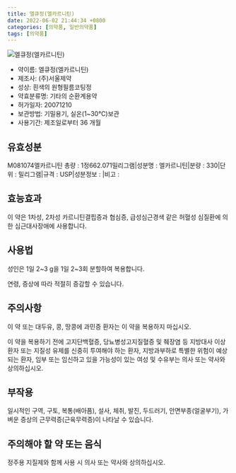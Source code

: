 ```yaml
---
title: 엘큐정(엘카르니틴)
date: 2022-06-02 21:44:34 +0800
categories: [의약품, 일반의약품]
tags: [의약품]
---
```

![엘큐정(엘카르니틴)](https://nedrug.mfds.go.kr/pbp/cmn/itemImageDownload/147428307461400068)

- 약이름: 엘큐정(엘카르니틴)
- 제조사: (주)서울제약
- 성상: 흰색의 원형필름코팅정
- 약효분류명: 기타의 순환계용약
- 허가일자: 20071210
- 보관방법: 기밀용기, 실온(1~30℃)보관
- 사용기간: 제조일로부터 36 개월
## 유효성분
M081074엘카르니틴
총량 : 1정662.071밀리그램|성분명 : 엘카르니틴|분량 : 330|단위 : 밀리그램|규격 : USP|성분정보 : |비고 :
## 효능효과
이 약은 1차성, 2차성 카르니틴결핍증과 협심증, 급성심근경색 같은 허혈성 심질환에 의한 심근대사장애에 사용합니다.

## 사용법
성인은 1일 2~3 g을 1일 2~3회 분할하여 복용합니다.

연령, 증상에 따라 적절히 증감할 수 있습니다.

## 주의사항
이 약 또는 대두유, 콩, 땅콩에 과민증 환자는 이 약을 복용하지 마십시오.

이 약을 복용하기 전에 고지단백혈증, 당뇨병성고지질혈증 및 췌장염 등 지방대사 이상 환자 또는 지질성 유제를 신중히 투여해야 하는 환자, 지방과부하로 특별한 위험이 예상되는 환자, 임부 또는 임신하고 있을 가능성이 있는 여성 및 수유부는 의사 또는 약사와 상의하십시오.

## 부작용
일시적인 구역, 구토, 복통(배아픔), 설사, 체취, 발진, 두드러기, 안면부종(얼굴부기), 가벼운 증상의 근무력증(근육무력증)이 나타날 수 있습니다. 

## 주의해야 할 약 또는 음식
정주용 지질제와 함께 사용 시 의사 또는 약사와 상의하십시오.

